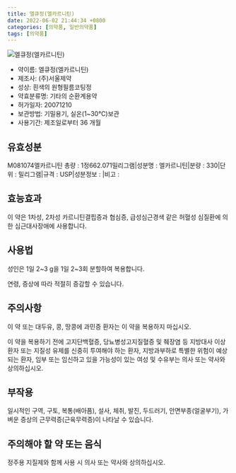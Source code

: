 ```yaml
---
title: 엘큐정(엘카르니틴)
date: 2022-06-02 21:44:34 +0800
categories: [의약품, 일반의약품]
tags: [의약품]
---
```

![엘큐정(엘카르니틴)](https://nedrug.mfds.go.kr/pbp/cmn/itemImageDownload/147428307461400068)

- 약이름: 엘큐정(엘카르니틴)
- 제조사: (주)서울제약
- 성상: 흰색의 원형필름코팅정
- 약효분류명: 기타의 순환계용약
- 허가일자: 20071210
- 보관방법: 기밀용기, 실온(1~30℃)보관
- 사용기간: 제조일로부터 36 개월
## 유효성분
M081074엘카르니틴
총량 : 1정662.071밀리그램|성분명 : 엘카르니틴|분량 : 330|단위 : 밀리그램|규격 : USP|성분정보 : |비고 :
## 효능효과
이 약은 1차성, 2차성 카르니틴결핍증과 협심증, 급성심근경색 같은 허혈성 심질환에 의한 심근대사장애에 사용합니다.

## 사용법
성인은 1일 2~3 g을 1일 2~3회 분할하여 복용합니다.

연령, 증상에 따라 적절히 증감할 수 있습니다.

## 주의사항
이 약 또는 대두유, 콩, 땅콩에 과민증 환자는 이 약을 복용하지 마십시오.

이 약을 복용하기 전에 고지단백혈증, 당뇨병성고지질혈증 및 췌장염 등 지방대사 이상 환자 또는 지질성 유제를 신중히 투여해야 하는 환자, 지방과부하로 특별한 위험이 예상되는 환자, 임부 또는 임신하고 있을 가능성이 있는 여성 및 수유부는 의사 또는 약사와 상의하십시오.

## 부작용
일시적인 구역, 구토, 복통(배아픔), 설사, 체취, 발진, 두드러기, 안면부종(얼굴부기), 가벼운 증상의 근무력증(근육무력증)이 나타날 수 있습니다. 

## 주의해야 할 약 또는 음식
정주용 지질제와 함께 사용 시 의사 또는 약사와 상의하십시오.

